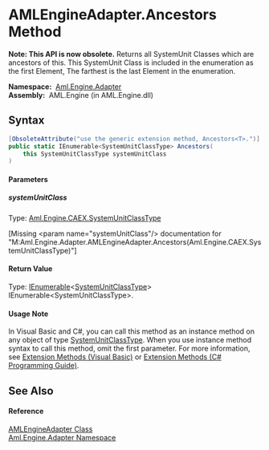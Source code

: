 AMLEngineAdapter.Ancestors Method
=================================


**Note: This API is now obsolete.**
Returns all SystemUnit Classes which are ancestors of this. This SystemUnit Class is included in the enumeration as the first Element, The farthest is the last Element in the enumeration.

  **Namespace:**  [Aml.Engine.Adapter][1]  
  **Assembly:**  AML.Engine (in AML.Engine.dll)

Syntax
------

```csharp
[ObsoleteAttribute("use the generic extension method, Ancestors<T>.")]
public static IEnumerable<SystemUnitClassType> Ancestors(
	this SystemUnitClassType systemUnitClass
)
```

#### Parameters

##### *systemUnitClass*
Type: [Aml.Engine.CAEX.SystemUnitClassType][2]  

[Missing &lt;param name="systemUnitClass"/> documentation for "M:Aml.Engine.Adapter.AMLEngineAdapter.Ancestors(Aml.Engine.CAEX.SystemUnitClassType)"]


#### Return Value
Type: [IEnumerable][3]&lt;[SystemUnitClassType][2]>  
IEnumerable&lt;SystemUnitClassType>.
#### Usage Note
In Visual Basic and C#, you can call this method as an instance method on any object of type [SystemUnitClassType][2]. When you use instance method syntax to call this method, omit the first parameter. For more information, see [Extension Methods (Visual Basic)][4] or [Extension Methods (C# Programming Guide)][5].

See Also
--------

#### Reference
[AMLEngineAdapter Class][6]  
[Aml.Engine.Adapter Namespace][1]  

[1]: ../README.md
[2]: ../../Aml.Engine.CAEX/SystemUnitClassType/README.md
[3]: https://docs.microsoft.com/dotnet/api/system.collections.generic.ienumerable-1
[4]: https://docs.microsoft.com/dotnet/visual-basic/programming-guide/language-features/procedures/extension-methods
[5]: https://docs.microsoft.com/dotnet/csharp/programming-guide/classes-and-structs/extension-methods
[6]: README.md
[7]: https://www.automationml.org
[8]: ../../icons/logoShade.png